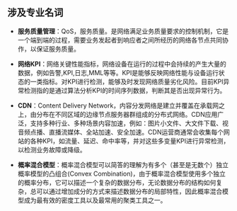 ## 涉及专业名词
* **服务质量管理**：QoS，服务质量。是网络满足业务质量要求的控制机制，它是一个端到端的过程，需要业务发起者到响应者之间所经历的网络各节点共同协作，以保证服务质量。

* **网络KPI**：网络关键性能指标，网络设备在运行的过程中会持续的产生大量的数据，例如告警,KPI,日志,MML等等。KPI是能够反映网络性能与设备运行状态的一类指标。对KPI进行检测，能够及时发现网络质量劣化风险。目前KPI异常检测指的是通过算法分析KPI的时间序列数据，判断其是否出现异常行为。
* **CDN**：Content Delivery Network，内容分发网络是建立并覆盖在承载网之上，由分布在不同区域的边缘节点服务器群组成的分布式网络。CDN应用广泛，支持多种行业、多种场景内容加速，例如：图片小文件、大文件下载、视音频点播、直播流媒体、全站加速、安全加速。CDN运营商通常会收集每个网站的各种KPI，如流量、延迟、命中率等，并对这些多变量KPI进行异常检测，以检测业务故障或降级。
* **概率混合模型**：概率混合模型可以简答的理解为有多个（甚至是无数个）独立概率模型的凸组合(Convex Combination)，由于概率混合模型使用多个独立的概率分布，它可以描述一个复杂的数据分布，无论数据分布的结构如何复杂，总可以通过增加成分的方式来描述数据分布的局部特性，因此概率混合模型成为最有效的密度工具以及最常用的聚类工具之一。

